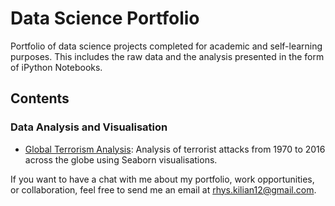 # Data Science Portfolio
Portfolio of data science projects completed for academic and self-learning purposes. This includes the raw data and the analysis presented in the form of iPython Notebooks. 

## Contents
### Data Analysis and Visualisation
* [Global Terrorism Analysis](../master/global-terrorism_analysis.ipynb): Analysis of terrorist attacks from 1970 to 2016 across the globe using Seaborn visualisations.


If you want to have a chat with me about my portfolio, work opportunities, or collaboration, feel free to send me an email at [rhys.kilian12@gmail.com](mailto:rhys.kilian12@gmail.com).
